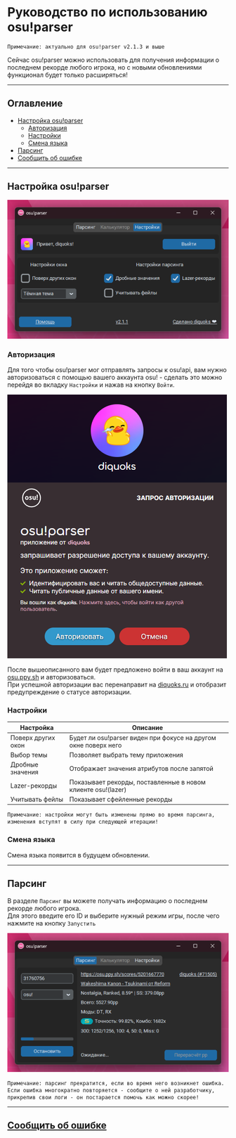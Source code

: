 ﻿# Руководство по использованию osu!parser

```
Примечание: актуально для osu!parser v2.1.3 и выше
```

Сейчас osu!parser можно использовать для получения информации о последнем рекорде любого игрока, но с новыми обновлениями функционал будет только расширяться!

---

## Оглавление

- [Настройка osu!parser](#настройка-osuparser)
    - [Авторизация](#авторизация)
    - [Настройки](#настройки)
    - [Смена языка](#смена-языка)
- [Парсинг](#парсинг)
- [Сообщить об ошибке](#сообщить-об-ошибке)

---

## Настройка osu!parser

![настройки osu!parser](assets/settings-tab.png)

### Авторизация

Для того чтобы osu!parser мог отправлять запросы к osu!api, вам нужно авторизоваться с помощью вашего аккаунта osu! - сделать это можно перейдя во вкладку `Настройки` и нажав на кнопку `Войти`.

![авторизация через OAuth](assets/oauth.png)

После вышеописанного вам будет предложено войти в ваш аккаунт на [osu.ppy.sh](https://osu.ppy.sh) и авторизоваться.  
При успешной авторизации вас перенаправит на [diquoks.ru](https://diquoks.ru) и отобразит предупреждение о статусе авторизации.

### Настройки

| Настройка          | Описание                                                        |
|--------------------|-----------------------------------------------------------------|
| Поверх других окон | Будет ли osu!parser виден при фокусе на другом окне поверх него |
| Выбор темы         | Позволяет выбрать тему приложения                               |
| Дробные значения   | Отображает значения атрибутов после запятой                     |
| Lazer-рекорды      | Показывает рекорды, поставленные в новом клиенте osu!(lazer)    |
| Учитывать фейлы    | Показывает сфейленные рекорды                                   |

```
Примечание: настройки могут быть изменены прямо во время парсинга, изменения вступят в силу при следующей итерации!
```

### Смена языка

Смена языка появится в будущем обновлении.

---

## Парсинг

В разделе `Парсинг` вы можете получать информацию о последнем рекорде любого игрока.  
Для этого введите его ID и выберите нужный режим игры, после чего нажмите на кнопку `Запустить`

![парсинг в osu!parser](assets/parsing-tab.png)

```
Примечание: парсинг прекратится, если во время него возникнет ошибка.
Если ошибка многократно повторяется - сообщите о ней разработчику, прикрепив свои логи - он постарается помочь как можно скорее!
```

---

## [Сообщить об ошибке](README.md)

